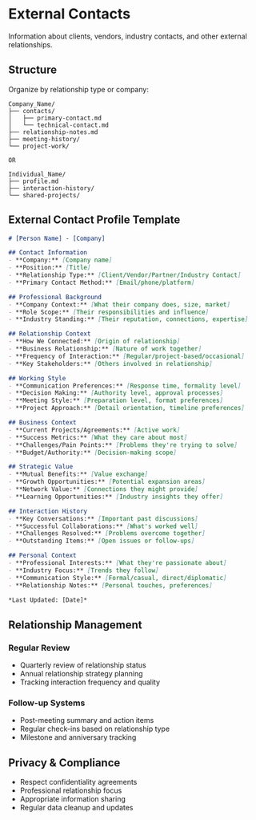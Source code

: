 # External Contacts

Information about clients, vendors, industry contacts, and other external relationships.

## Structure

Organize by relationship type or company:
```
Company_Name/
├── contacts/
│   ├── primary-contact.md
│   └── technical-contact.md
├── relationship-notes.md
├── meeting-history/
└── project-work/

OR

Individual_Name/
├── profile.md
├── interaction-history/
└── shared-projects/
```

## External Contact Profile Template

```markdown
# [Person Name] - [Company]

## Contact Information
- **Company:** [Company name]
- **Position:** [Title]
- **Relationship Type:** [Client/Vendor/Partner/Industry Contact]
- **Primary Contact Method:** [Email/phone/platform]

## Professional Background
- **Company Context:** [What their company does, size, market]
- **Role Scope:** [Their responsibilities and influence]
- **Industry Standing:** [Their reputation, connections, expertise]

## Relationship Context
- **How We Connected:** [Origin of relationship]
- **Business Relationship:** [Nature of work together]
- **Frequency of Interaction:** [Regular/project-based/occasional]
- **Key Stakeholders:** [Others involved in relationship]

## Working Style
- **Communication Preferences:** [Response time, formality level]
- **Decision Making:** [Authority level, approval processes]
- **Meeting Style:** [Preparation level, format preferences]
- **Project Approach:** [Detail orientation, timeline preferences]

## Business Context
- **Current Projects/Agreements:** [Active work]
- **Success Metrics:** [What they care about most]
- **Challenges/Pain Points:** [Problems they're trying to solve]
- **Budget/Authority:** [Decision-making scope]

## Strategic Value
- **Mutual Benefits:** [Value exchange]
- **Growth Opportunities:** [Potential expansion areas]
- **Network Value:** [Connections they might provide]
- **Learning Opportunities:** [Industry insights they offer]

## Interaction History
- **Key Conversations:** [Important past discussions]
- **Successful Collaborations:** [What's worked well]
- **Challenges Resolved:** [Problems overcome together]
- **Outstanding Items:** [Open issues or follow-ups]

## Personal Context
- **Professional Interests:** [What they're passionate about]
- **Industry Focus:** [Trends they follow]
- **Communication Style:** [Formal/casual, direct/diplomatic]
- **Relationship Notes:** [Personal touches, preferences]

*Last Updated: [Date]*
```

## Relationship Management

### Regular Review
- Quarterly review of relationship status
- Annual relationship strategy planning
- Tracking interaction frequency and quality

### Follow-up Systems
- Post-meeting summary and action items
- Regular check-ins based on relationship type
- Milestone and anniversary tracking

## Privacy & Compliance

- Respect confidentiality agreements
- Professional relationship focus
- Appropriate information sharing
- Regular data cleanup and updates
